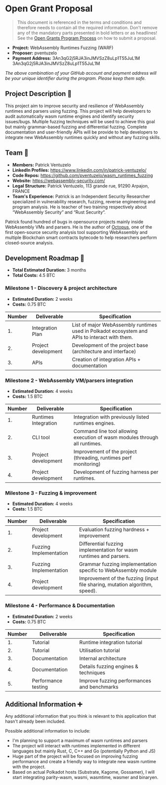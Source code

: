 # Open Grant Proposal

> This document is referenced in the terms and conditions and therefore needs to contain all the required information. Don't remove any of the mandatory parts presented in bold letters or as headlines! See the [Open Grants Program Process](https://github.com/w3f/Open-Grants-Program/blob/master/README_2.md) on how to submit a proposal.

* **Project:** WebAssembly Runtimes Fuzzing (WARF)
* **Proposer:** pventuzelo
* **Payment Address:** 3An3qG2j5RJA3inJMVSzZ8uLp1T55JuL1M
3An3qG2j5RJA3inJMVSzZ8uLp1T55JuL1M

*The above combination of your GitHub account and payment address will be your unique identifier during the program. Please keep them safe.*

## Project Description :page_facing_up: 

This project aim to improve security and resilience of WebAssembly runtimes and parsers using fuzzing. This project will help developers to audit automatically wasm runtime engines and identify security issues/bugs. Multiple fuzzing techniques will be used to achieve this goal but mainly grammar-based fuzzing and differential fuzzing. Complete documentation and user-friendly APIs will be provide to help developers to integrate new WebAssembly runtimes quickly and without any fuzzing skills.

## Team :busts_in_silhouette:

* **Members:** Patrick Ventuzelo
* **LinkedIn Profiles:** https://www.linkedin.com/in/patrick-ventuzelo/
* **Code Repos:** https://github.com/pventuzelo/wasm_runtimes_fuzzing
* **Website:**	https://webassembly-security.com/
* **Legal Structure:** Patrick Ventuzelo, 113 grande rue, 91290 Arpajon, FRANCE
* **Team's Experience:** 
Patrick is an Independent Security Researcher specialized in vulnerability research, fuzzing, reverse engineering and program analysis. He is teacher of two training respectively about “WebAssembly Security” and “Rust Security“.

Patrick found hundred of bugs in opensource projects mainly inside WebAssembly VMs and parsers. He is the author of [Octopus](https://github.com/pventuzelo/octopus), one of the first open-source security analysis tool supporting WebAssembly and multiple Blockchain smart contracts bytecode to help researchers perform closed-source analysis.

## Development Roadmap :nut_and_bolt: 

* **Total Estimated Duration:** 3 months
* **Total Costs:** 4.5 BTC

### Milestone 1 - Discovery & project architecture

* **Estimated Duration:** 2 weeks
* **Costs:** 0.75 BTC


| Number | Deliverable | Specification | 
| ------------- | ------------- | ------------- |
| 1. | Integration Plan | List of major WebAssembly runtimes used in Polkadot ecosystem and APIs to interact with them. |  
| 2.  | Project development | Development of the project base (architecture and interface) |  
| 3.  | APIs | Creation of integration APIs + documentation |

### Milestone 2 - WebAssembly VM/parsers integration

* **Estimated Duration:** 4 weeks
* **Costs:** 1.5 BTC


| Number | Deliverable | Specification | 
| ------------- | ------------- | ------------- | 
| 1.  | Runtimes Integration | Integration with previously listed runtimes engines. |  
| 2.  | CLI tool | Command line tool allowing execution of wasm modules through all runtimes. |  
| 3.  | Project development | Improvement of the project (threading, runtimes perf monitoring) |  
| 4.  | Project development | Development of fuzzing harness per runtimes. |

### Milestone 3 - Fuzzing & improvement

* **Estimated Duration:** 4 weeks
* **Costs:** 1.5 BTC

| Number | Deliverable | Specification | 
| ------------- | ------------- | ------------- | 
| 1.  | Project development | Evaluation fuzzing hardness + improvement |
| 2.  | Fuzzing Implementation | Differential fuzzing implementation for wasm runtimes and parsers. |
| 3.  | Fuzzing Implementation | Grammar fuzzing implementation specific to WebAssembly module |
| 4.  | Project development | Improvement of the fuzzing (input file sharing, mutation algorithm, speed). |

### Milestone 4 - Performance & Documentation

* **Estimated Duration:** 2 weeks
* **Costs:** 0.75 BTC

| Number | Deliverable | Specification | 
| ------------- | ------------- | ------------- | 
| 1.  | Tutorial | Runtime integration tutorial |
| 2.  | Tutorial | Utilisation tutorial |
| 3.  | Documentation | Internal architecture |
| 4.  | Documentation | Details fuzzing engines & techniques |
| 5.  | Performance testing | Improve fuzzing performances and benchmarks |


## Additional Information :heavy_plus_sign: 
Any additional information that you think is relevant to this application that hasn't already been included.

Possible additional information to include:
* I'm planning to support a maximum of wasm runtimes and parsers
* The project will interact with runtimes implemented in different languages but mainly Rust, C, C++ and Go (potentially Python and JS)
* Huge part of the project will be focused on improving fuzzing performance and create a friendly way to integrate new wasm runtime with the project.
* Based on actual Polkadot hosts (Substrate, Kagome, Gossamer), I will start integrating parity-wasm, wasmi, wasmtime, wasmer and binaryen.
 
